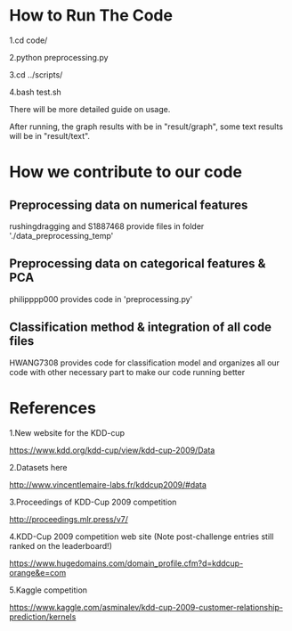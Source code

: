 # How to Run The Code

1.cd code/

2.python preprocessing.py

3.cd ../scripts/

4.bash test.sh

There will be more detailed guide on usage.

After running, the graph results with be in "result/graph", some text results will be in "result/text".

# How we contribute to our code

## Preprocessing data on numerical features
rushingdragging and S1887468 provide files in folder './data_preprocessing_temp'

## Preprocessing data on categorical features & PCA
philipppp000 provides code in 'preprocessing.py'

## Classification method & integration of all code files
HWANG7308 provides code for classification model and organizes all our code with other necessary part to make our code running better


# References

1.New website for the KDD-cup

https://www.kdd.org/kdd-cup/view/kdd-cup-2009/Data

2.Datasets here

http://www.vincentlemaire-labs.fr/kddcup2009/#data

3.Proceedings of KDD-Cup 2009 competition

http://proceedings.mlr.press/v7/

4.KDD-Cup 2009 competition web site (Note post-challenge entries still ranked on the leaderboard!)

https://www.hugedomains.com/domain_profile.cfm?d=kddcup-orange&e=com

5.Kaggle competition

https://www.kaggle.com/asminalev/kdd-cup-2009-customer-relationship-prediction/kernels
